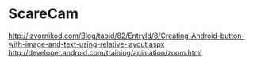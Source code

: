 ScareCam
========
http://izvornikod.com/Blog/tabid/82/EntryId/8/Creating-Android-button-with-image-and-text-using-relative-layout.aspx
http://developer.android.com/training/animation/zoom.html
